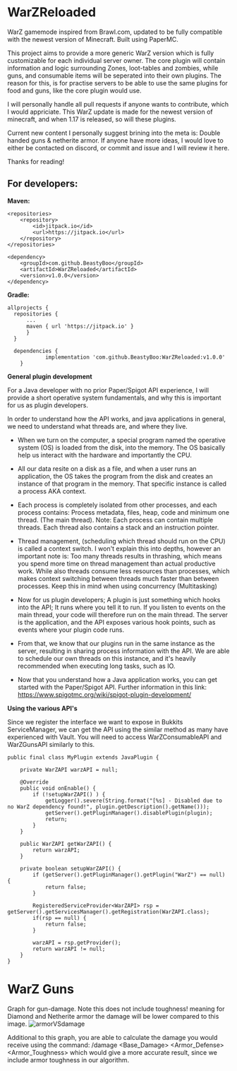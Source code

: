 # WarZReloaded
WarZ gamemode inspired from Brawl.com, updated to be fully compatible with the newest version of Minecraft. Built using PaperMC.

This project aims to provide a more generic WarZ version which is fully customizable for each individual server owner. The core plugin will contain information and logic surrounding Zones, loot-tables and zombies, while guns, and consumable items will be seperated into their own plugins. The reason for this, is for practise servers to be able to use the same plugins for food and guns, like the core plugin would use. 

I will personally handle all pull requests if anyone wants to contribute, which I would appriciate. This WarZ update is made for the newest version of minecraft, and when 1.17 is released, so will these plugins. 

Current new content I personally suggest brining into the meta is: Double handed guns & netherite armor. If anyone have more ideas, I would love to either be contacted on discord, or commit and issue and I will review it here. 

Thanks for reading! 

## For developers:

**Maven:**
```
<repositories>
	<repository>
		<id>jitpack.io</id>
		<url>https://jitpack.io</url>
	</repository>
</repositories>
  ```
```
<dependency>
	<groupId>com.github.BeastyBoo</groupId>
	<artifactId>WarZReloaded</artifactId>
	<version>v1.0.0</version>
</dependency>
```
  
**Gradle:**
  ```
  allprojects {
	repositories {
		...
		maven { url 'https://jitpack.io' }
		}
	}
```
```
  dependencies {
	        implementation 'com.github.BeastyBoo:WarZReloaded:v1.0.0'
	}
```

**General plugin development**

For a Java developer with no prior Paper/Spigot API experience, I will provide a short operative system fundamentals, and why this is important for us as plugin developers. 


In order to understand how the API works, and java applications in general, we need to understand what threads are, and where they live. 

* When we turn on the computer, a special program named the operative system (OS) is loaded from the disk, into the memory. The OS basically help us interact with the hardware and importantly the CPU. 
* All our data resite on a disk as a file, and when a user runs an application, the OS takes the program from the disk and creates an instance 
of that program in the memory. That specific instance is called a process AKA context.
  
* Each process is completely isolated from other processes, and each process contains: Process metadata, files, heap, code and minimum one thread. (The main thread). Note: Each process can contain multiple threads. Each thread also contains a stack and an instruction pointer.
* Thread management, (scheduling which thread should run on the CPU) is called a context switch. I won't explain this into depths, however an important note is: Too many threads results in thrashing, which means you spend more time on thread management than actual productive work. While also threads consume less resources than processes, which makes context switching between threads much faster than between processes. Keep this in mind when using concurrency (Multitasking)
* Now for us plugin developers; A plugin is just something which hooks into the API; It runs where you tell it to run. If you listen to events on the main thread, your code will therefore run on the main thread. The server is the application, and the API exposes various hook points, such as events where your plugin code runs. 
* From that, we know that our plugins run in the same instance as the server, resulting in sharing process information with the API. We are able to schedule our own threads on this instance, and it's heavily recommended when executing long tasks, such as IO. 
* Now that you understand how a Java application works, you can get started with the Paper/Spigot API. Further information in this link: https://www.spigotmc.org/wiki/spigot-plugin-development/



**Using the various API's**

Since we register the interface we want to expose in Bukkits ServiceManager, we can get the API using the similar method as many have experienced with Vault. 
You will need to access WarZConsumableAPI and WarZGunsAPI similarly to this. 

```
public final class MyPlugin extends JavaPlugin {

    private WarZAPI warzAPI = null;

    @Override
    public void onEnable() {
        if (!setupWarZAPI() ) {
            getLogger().severe(String.format("[%s] - Disabled due to no WarZ dependency found!", plugin.getDescription().getName()));
            getServer().getPluginManager().disablePlugin(plugin);
            return;
        }
    }
    
    public WarZAPI getWarZAPI() {
        return warzAPI;
    }
    
    private boolean setupWarZAPI() {
        if (getServer().getPluginManager().getPlugin("WarZ") == null) {
            return false;
        }

        RegisteredServiceProvider<WarZAPI> rsp = getServer().getServicesManager().getRegistration(WarZAPI.class);
        if(rsp == null) {
            return false;
        }

        warzAPI = rsp.getProvider();
        return warzAPI != null;
    }
}

```


# WarZ Guns

Graph for gun-damage. Note this does not include toughness! meaning for Diamond and Netherite armor the damage will be lower compared to this image. 
![armorVSdamage](https://user-images.githubusercontent.com/65355670/120720061-b0e2f080-c4cb-11eb-9c3c-fba97b508140.png)

Additional to this graph, you are able to calculate the damage you would receive using the command: /damage <Base_Damage> <Armor_Defense> <Armor_Toughness> 
which would give a more accurate result, since we include armor toughness in our algorithm.